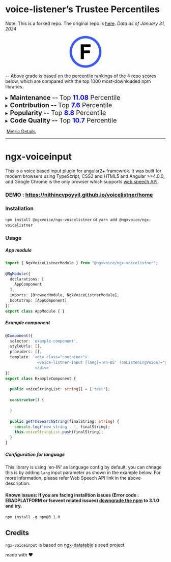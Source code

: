 # voice-listener’s Trustee Percentiles

Note: This is a forked repo. The original repo is [here](https://github.com/nithincvpoyyil/voice-listener).
*Data as of January 31, 2024*

<center><img src="./images/grade_f.svg" width="100px" height="100px"></center>

-- Above grade is based on the percentile rankings of the 4 repo scores below, which are compared with the top 1000 most-downloaded npm libraries.

<details>
<summary><span style="font-size: 20px;"><strong>Maintenance -- </strong>Top <strong><span style="color: blue;">11.08</span></strong> Percentile</summary>
<div>
<center><img src="./images/voice_listener/maintenance.png" width="400px" height="180px"></center><br>
Activity and involvement by this project’s maintainer(s). Maintainers could increase these metrics by extending documentation and being more responsive to community participation (especially issues and PRs).<br><br>
</div>
<table>
  <tr>
    <td>
      <div>
        <strong>Issues Maintenance:</strong> Top 0.0 Percentile
        <p>How efficiently issues are addressed: issues closed and comments on issues.</p>
      </div>
      <div>
        <strong>Community Documentation:</strong> Top 26.8 Percentile
        <p>Support for the community to participate: issue and PR templates, code of conduct, governance, etc.</p>
      </div>
    </td>
    <td>
      <div>
        <strong>Code Maintenance:</strong> Top 0.0 Percentile
        <p>How efficiently code changes are addressed: commits and PRs closed, commit standards.</p>
      </div>
      <div>
        <strong>Maintainer History:</strong> Top 17.5 Percentile
        <p>Maintainer experience: maintainers' other projects.</p>
      </div>
    </td>
  </tr>
</table>
</details>


<details>
<summary><span style="font-size: 20px;"><strong>Contribution -- </strong>Top <strong><span style="color: blue;">7.6</span></strong> Percentile</summary>
<div>
<center><img src="./images/voice_listener/contribution.png" width="400px" height="180px"></center><br>
Activity and involvement by this project’s contributors. Fostering and encouraging more contribution and participation would increase these metrics.<br><br>
</div> 
<table>
  <tr>
    <td>
      <div>
        <strong>Code Contribution:</strong> Top 12.1 Percentile
        <p>Activity to add to the codebase: commits and PRs.</p>
      </div>
      <div>
        <strong>Contributor Participation:</strong> Top 10.7 Percentile
        <p>Activity in discussion and participation: number of contributors, comments made, quality of comments.</p>
      </div>
    </td>
    <td>
      <div>
        <strong>Contributor Growth:</strong> Top 0.0 Percentile
        <p>How the project is scaling in size: change in contributors, PRs.</p>
      </div>
    </td>
  </tr>
</table>
</details>


<details>
<summary><span style="font-size: 20px;"><strong>Popularity -- </strong>Top <strong><span style="color: blue;">8.8</span></strong> Percentile</summary>
<div>
<center><img src="./images/voice_listener/popularity.png" width="400px" height="180px"></center><br>
Activity and usage by this project’s consumers. Spreading this project to more users and maintaining it over time increases these metrics.<br><br>
</div> 
<table>
  <tr>
    <td>
      <div>
        <strong>Stars and Watches:</strong> Top 6.9 Percentile
        <p>How much consumers follow this project: stargazers, watchers.</p>
      </div>
      <div>
        <strong>Forks:</strong> Top 5.6 Percentile
        <p>How much developers fork this project.</p>
      </div>
    </td>
    <td>
      <div>
        <strong>Downstream Dependents:</strong> Top 16.0 Percentile
        <p>For projects producing packages and dependencies, how many downstream projects rely on them.</p>
      </div>
      <div>
        <strong>Project Maturity:</strong> Top 6.7 Percentile
        <p>Size and age of repo: lines of code, creation time, versions.</p>
      </div>
    </td>
  </tr>
</table>
</details>


<details>
<summary><span style="font-size: 20px;"><strong>Code Quality -- </strong>Top <strong><span style="color: blue;">10.7</span></strong> Percentile</summary>
<div>
<center><img src="./images/voice_listener/code_quality.png" width="400px" height="180px"></center><br>
Security and review of the project’s code. Contributors can increase these metrics by maintaining the dependencies and setting up automated testing and procedural reviews.<br><br>
</div>  
<table>
  <tr>
    <td>
      <div>
        <strong>Dependencies Health:</strong> Top 31.9 Percentile
        <p>Mitigation of dependency vulnerability risk: dependency versions, reported vulnerabilities.</p>
      </div>
      <div>
        <strong>Review Coverage:</strong> Top 0.2 Percentile
        <p>Scale of manual code reviews: contributors and reviewers per code portion, commit sizes.</p>
      </div>
    </td>
    <td>
      <div>
        <strong>Testing Quality:</strong> Top 0.0 Percentile
        <p>Scale of automated tests: workflow runs, check runs, code authors.</p>
      </div>
    </td>
  </tr>
</table>
</details>



​																				[Metric Details](https://github.com/Elijahzyp/voice-listener_TrustLabel/blob/branch_mcpc/MCPC%20Template%20Metric%20Details.md)



***



# ngx-voiceinput

This is a voice based input plugin for angular2+ framewrok. It was built for modern browsers using TypeScript, CSS3 and HTML5 and Angular >=4.0.0, and Google Chrome is the only browser which supports [web speech API](https://developers.google.com/web/updates/2013/01/Voice-Driven-Web-Apps-Introduction-to-the-Web-Speech-API).

### DEMO : https://nithincvpoyyil.github.io/voicelistner/home

### Installation

`npm install @ngxvoice/ngx-voicelistner` or `yarn add @ngxvoice/ngx-voicelistner`


### Usage


##### App module

```typescript
import { NgxVoiceListnerModule } from "@ngxvoice/ngx-voicelistner";

@NgModule({
  declarations: [
    AppComponent
  ],
  imports: [BrowserModule, NgxVoiceListnerModule],
  bootstrap: [AppComponent]
})
export class AppModule { }

```


##### Example component


```typescript
@Component({
  selector: 'example-component',
  styleUrls: [],
  providers: [],
  template: `<div class="container">
              <voice-listner-input [lang]='en-US' (onListeningVoice)="getTheSearchString($event)" ></voice-listner-input>
             </div>`
})
export class ExampleComponent {

  public voiceStringList: string[] = ['test'];

  constructor() {
  
  }

  public getTheSearchString(finalString: string) {
    console.log('new string - ', finalString);
    this.voiceStringList.push(finalString);
  }
}

```

##### Configuration for language

This library is using 'en-IN' as language config by default, you can chnage this is by adding `lang` input parameter as shown in the example below. For more information, please refer Web Speech API link in the above description.

#### Known issues: If you are facing installtion issues (Error code : EBADPLATFORM or fsevent related issues) [downgrade the npm](https://github.com/npm/npm/issues/8899) to 3.1.0 and try.

```shellscript
npm install -g npm@3.1.0
```

## Credits
`ngx-voiceinput` is based on [ngx-datatable](http://swimlane.github.io/ngx-datatable)'s seed project.

made with :heart:
